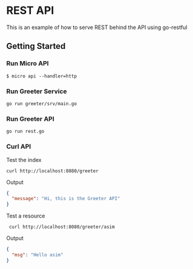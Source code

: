 # REST API

This is an example of how to serve REST behind the API using go-restful

## Getting Started

### Run Micro API

```
$ micro api --handler=http
```

### Run Greeter Service

```shell
go run greeter/srv/main.go
```

### Run Greeter API

```shell
go run rest.go
```

### Curl API

Test the index

```shell
curl http://localhost:8080/greeter
```

Output

```json
{
  "message": "Hi, this is the Greeter API"
}
```

Test a resource

```shell
 curl http://localhost:8080/greeter/asim
```

Output
```json
{
  "msg": "Hello asim"
}
```
